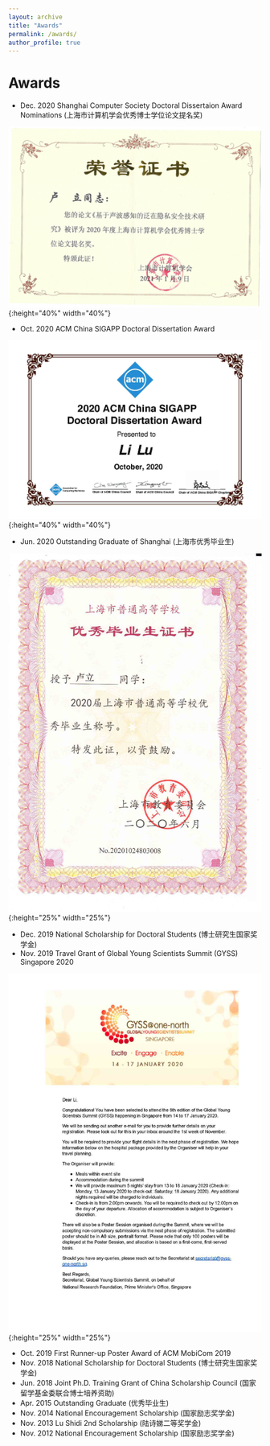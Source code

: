```yaml
---
layout: archive
title: "Awards"
permalink: /awards/
author_profile: true
---
```


Awards
======
* Dec. 2020 Shanghai Computer Society Doctoral Dissertaion Award Nominations (上海市计算机学会优秀博士学位论文提名奖)

![Shanghai Computer Society Doctoral Dissertaion Award Nominations](../images/awards/SCS-dda.jpeg#pic_center){:height="40%" width="40%"}
* Oct. 2020 ACM China SIGAPP Doctoral Dissertation Award

![ACM China SIGAPP Doctoral Dissertation Award](../images/awards/ACM-SIGAPP-dda.jpg#pic_center){:height="40%" width="40%"}
* Jun. 2020 Outstanding Graduate of Shanghai (上海市优秀毕业生)

![Outstanding Graduate of Shanghai](../images/awards/SH-og.jpg#pic_center){:height="25%" width="25%"}
* Dec. 2019 National Scholarship for Doctoral Students (博士研究生国家奖学金)
* Nov. 2019 Travel Grant of Global Young Scientists Summit (GYSS) Singapore 2020

![Travel Grant of GYSS Singapore](../images/awards/GYSS.jpg#pic_center){:height="25%" width="25%"}
* Oct. 2019 First Runner-up Poster Award of ACM MobiCom 2019
* Nov. 2018 National Scholarship for Doctoral Students (博士研究生国家奖学金)
* Jun. 2018 Joint Ph.D. Training Grant of China Scholarship Council (国家留学基金委联合博士培养资助)
* Apr. 2015 Outstanding Graduate (优秀毕业生)
* Nov. 2014 National Encouragement Scholarship (国家励志奖学金)
* Nov. 2013 Lu Shidi 2nd Scholarship (陆诗娣二等奖学金)
* Nov. 2012 National Encouragement Scholarship (国家励志奖学金)

  
